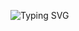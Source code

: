 
![Typing SVG](https://readme-typing-svg.demolab.com?font=Fira+Code&pause=1000&color=58A6FF&center=true&vCenter=true&width=800&lines=Hi%2C+I'm+Aarya+Tupe+%F0%9F%91%8B;MS+in+CS+from+Binghamton+University+%7C+Energy+Analyst+in+NYC;ML+Researcher+with+a+knack+for+solving+real-world+problems.;Ask+me+about+LLMs%2C+RAGs%2C+Vector+DBs.;Currently+diving+deep+into+AWS+%26+Cloud+Infrastructure!)


<!--
**aaryatupe/aaryatupe** is a ✨ _special_ ✨ repository because its `README.md` (this file) appears on your GitHub profile.

Here are some ideas to get you started:

- 🔭 I’m currently working on ...
- 🌱 I’m currently learning ...
- 👯 I’m looking to collaborate on ...
- 🤔 I’m looking for help with ...
- 💬 Ask me about ...
- 📫 How to reach me: ...
- 😄 Pronouns: ...
- ⚡ Fun fact: ...
-->
